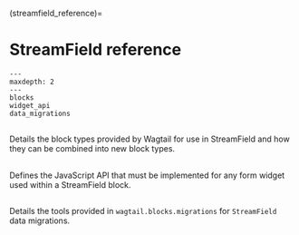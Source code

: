 (streamfield_reference)=

# StreamField reference

```{toctree}
---
maxdepth: 2
---
blocks
widget_api
data_migrations
```

## [](streamfield_block_reference)

Details the block types provided by Wagtail for use in StreamField and how they can be combined into new block types.

## [](streamfield_widget_api)

Defines the JavaScript API that must be implemented for any form widget used within a StreamField block.

## [](streamfield_data_migration_reference)

Details the tools provided in `wagtail.blocks.migrations` for `StreamField` data migrations.
